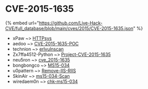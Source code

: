 # CVE-2015-1635
{% embed url="https://github.com/Live-Hack-CVE/full_database/blob/main/cves/2015/CVE-2015-1635.json" %}

* xPaw ~> [HTTPsys](https://www.alice-snow.ru/2015/database/cve-2015-1635/httpsys-xpaw)
* aedoo ~> [CVE-2015-1635-POC](https://www.alice-snow.ru/2015/database/cve-2015-1635/cve-2015-1635-poc-aedoo)
* technion ~> [erlvulnscan](https://www.alice-snow.ru/2015/database/cve-2015-1635/erlvulnscan-technion)
* Zx7ffa4512-Python ~> [Project-CVE-2015-1635](https://www.alice-snow.ru/2015/database/cve-2015-1635/project-cve-2015-1635-zx7ffa4512-python)
* neu5ron ~> [cve_2015-1635](https://www.alice-snow.ru/2015/database/cve-2015-1635/cve_2015-1635-neu5ron)
* bongbongco ~> [MS15-034](https://www.alice-snow.ru/2015/database/cve-2015-1635/ms15-034-bongbongco)
* u0pattern ~> [Remove-IIS-RIIS](https://www.alice-snow.ru/2015/database/cve-2015-1635/remove-iis-riis-u0pattern)
* SkinAir ~> [ms15-034-Scan](https://www.alice-snow.ru/2015/database/cve-2015-1635/ms15-034-scan-skinair)
* wiredaem0n ~> [chk-ms15-034](https://www.alice-snow.ru/2015/database/cve-2015-1635/chk-ms15-034-wiredaem0n)